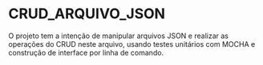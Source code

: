# CRUD_ARQUIVO_JSON
O projeto tem a intenção de manipular arquivos JSON e realizar as operações do CRUD neste arquivo, usando testes unitários com MOCHA e construção de interface por linha de comando.
